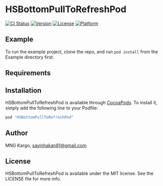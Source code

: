 # HSBottomPullToRefreshPod

[![CI Status](http://img.shields.io/travis/hakansayin/HSBottomPullToRefreshPod.svg?style=flat)](https://travis-ci.org/hakansayin/HSBottomPullToRefreshPod)
[![Version](https://img.shields.io/cocoapods/v/HSBottomPullToRefreshPod.svg?style=flat)](http://cocoapods.org/pods/HSBottomPullToRefreshPod)
[![License](https://img.shields.io/cocoapods/l/HSBottomPullToRefreshPod.svg?style=flat)](http://cocoapods.org/pods/HSBottomPullToRefreshPod)
[![Platform](https://img.shields.io/cocoapods/p/HSBottomPullToRefreshPod.svg?style=flat)](http://cocoapods.org/pods/HSBottomPullToRefreshPod)

## Example

To run the example project, clone the repo, and run `pod install` from the Example directory first.

## Requirements

## Installation

HSBottomPullToRefreshPod is available through [CocoaPods](http://cocoapods.org). To install
it, simply add the following line to your Podfile:

```ruby
pod "HSBottomPullToRefreshPod"
```

## Author

MNG Kargo, sayinhakan81@gmail.com

## License

HSBottomPullToRefreshPod is available under the MIT license. See the LICENSE file for more info.
